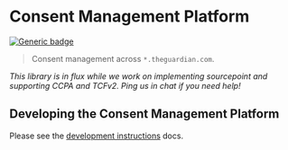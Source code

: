 # Consent Management Platform

[![Generic badge](https://img.shields.io/badge/google-chat-259082.svg)](https://chat.google.com/room/AAAAaGXi33k)

> Consent management across `*.theguardian.com`.

_This library is in flux while we work on implementing sourcepoint and supporting CCPA and TCFv2. Ping us in chat if you need help!_

## Developing the Consent Management Platform

Please see the [development instructions](docs/01-development-instructions.md) docs.
